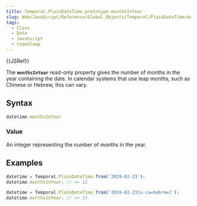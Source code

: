 ```yaml
---
title: Temporal.PlainDateTime.prototype.monthsInYear
slug: Web/JavaScript/Reference/Global_Objects/Temporal/PlainDateTime/monthsInYear
tags:
  - Class
  - Date
  - JavaScript
  - timeStamp
---
```

{{JSRef}}

<p class="summary"><span class="seoSummary">The <strong><code>monthsInYear</code></strong> read-only property gives the number of months in the year containing the date.</span> In calendar systems that use leap months, such as Chinese or Hebrew, this can vary.</p>

## Syntax

```js
datetime.monthsInYear
```

### Value

An integer representing the number of months in the year.

## Examples

```js
datetime = Temporal.PlainDateTime.from('2019-02-23');
datetime.monthsInYear; // => 12

datetime = Temporal.PlainDateTime.from('2019-02-23[u-ca=hebrew]');
datetime.monthsInYear; // => 13
```
